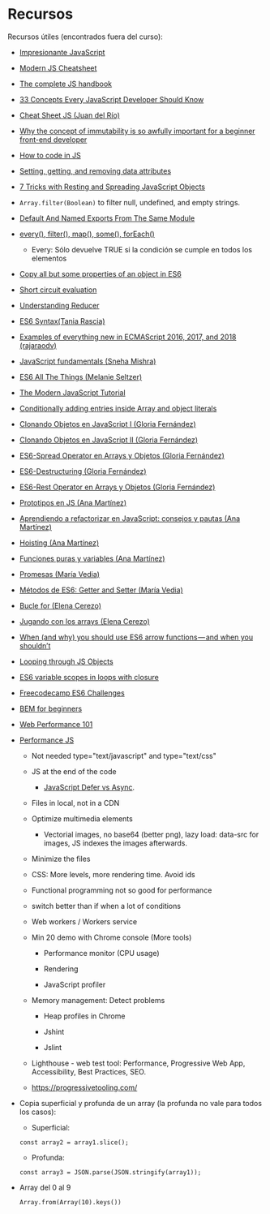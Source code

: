 # Recursos

Recursos útiles (encontrados fuera del curso):

- [Impresionante JavaScript](https://github.com/sergiodxa/impresionante-javascript)

- [Modern JS Cheatsheet](https://github.com/mbeaudru/modern-js-cheatsheet)

- [The complete JS handbook](https://medium.freecodecamp.org/the-complete-javascript-handbook-f26b2c71719c)

- [33 Concepts Every JavaScript Developer Should Know](https://github.com/leonardomso/33-js-concepts)

- [Cheat Sheet JS (Juan del Río)](https://www.paradigmadigital.com/wp-content/uploads/2018/02/JSCheatsheetv1.1.pdf)

- [Why the concept of immutability is so awfully important for a beginner front-end developer](https://itnext.io/why-concept-of-immutability-is-so-damn-important-for-a-beginner-front-end-developer-8da85b565c8e)

- [How to code in JS](https://www.digitalocean.com/community/tutorial_series/how-to-code-in-javascript)

- [Setting, getting, and removing data attributes](https://plainjs.com/javascript/attributes/setting-getting-and-removing-data-attributes-8/)

- [7 Tricks with Resting and Spreading JavaScript Objects](https://blog.bitsrc.io/6-tricks-with-resting-and-spreading-javascript-objects-68d585bdc83)

- `Array.filter(Boolean)` to filter null, undefined, and empty strings.

- [Default And Named Exports From The Same Module](https://til.hashrocket.com/posts/xrtndhi1hi-default-and-named-exports-from-the-same-module)

- [every(), filter(), map(), some(), forEach()](https://coderwall.com/p/_ggh2w/the-array-native-every-filter-map-some-foreach-methods)

  - Every: Sólo devuelve TRUE si la condición se cumple en todos los elementos

- [Copy all but some properties of an object in ES6](https://somethingididnotknow.wordpress.com/2016/12/09/copy-all-but-some-properties-of-an-object-in-es6/)

- [Short circuit evaluation](https://www.jstips.co/en/javascript/short-circuit-evaluation-in-js/)

- [Understanding Reducer](https://css-tricks.com/understanding-the-almighty-reducer/)

- [ES6 Syntax(Tania Rascia)](https://www.taniarascia.com/es6-syntax-and-feature-overview/)

- [Examples of everything new in ECMAScript 2016, 2017, and 2018 (rajaraodv)](https://medium.freecodecamp.org/here-are-examples-of-everything-new-in-ecmascript-2016-2017-and-2018-d52fa3b5a70e)

- [JavaScript fundamentals (Sneha Mishra)](https://medium.com/nybles/javacript-fundamentals-52cfafda60a2)

- [ES6 All The Things (Melanie Seltzer)](https://melanieseltzer.github.io/es6-all-the-things/)

- [The Modern JavaScript Tutorial](http://javascript.info/)

- [Conditionally adding entries inside Array and object literals](http://2ality.com/2017/04/conditional-literal-entries.html)

- [Clonando Objetos en JavaScript I (Gloria Fernández)](https://medium.com/@gloriafercu/clonando-objetos-en-javascript-i-77594a85b1d9)

- [Clonando Objetos en JavaScript II (Gloria Fernández)](https://medium.com/@gloriafercu/clonando-objetos-en-javascript-ii-ecc5092ed702)

- [ES6-Spread Operator en Arrays y Objetos (Gloria Fernández)](https://medium.com/@gloriafercu/es6-spread-operator-en-arrays-y-objetos-e46bfc84a0d0)

- [ES6-Destructuring (Gloria Fernández)](https://medium.com/@gloriafercu/es6-destructuring-a0d7b8e661d)

- [ES6-Rest Operator en Arrays y Objetos (Gloria Fernández)](https://medium.com/@gloriafercu/es6-rest-operator-en-arrays-y-objetos-4013783c06ff)

- [Prototipos en JS (Ana Martínez)](https://medium.com/@amartinezaguilar6/prototipos-en-js-a3c36e16a1bd)

- [Aprendiendo a refactorizar en JavaScript: consejos y pautas (Ana Martínez)](https://medium.com/@amartinezaguilar6/aprendiendo-a-refactorizar-en-javascript-consejos-y-pautas-4452bcb6890c)

- [Hoisting (Ana Martínez)](https://medium.com/@amartinezaguilar6/qu%C3%A9-es-el-hoisting-327870f67b36)

- [Funciones puras y variables (Ana Martínez)](https://medium.com/@amartinezaguilar6/funciones-puras-y-variables-1fb43a21c9fa)

- [Promesas (María Vedia)](https://medium.com/@mvtercero85/promise-te-lo-prometo-por-javascript-8b3ae2c5bbb4)

- [Métodos de ES6: Getter and Setter (María Vedia)](https://medium.com/@mvtercero85/m%C3%A9todos-de-es6-getter-and-setter-42df0c03b271)

- [Bucle for (Elena Cerezo)](https://medium.com/@elenacerezo83/one-two-three-for-9bb9112477ad)

- [Jugando con los arrays (Elena Cerezo)](https://medium.com/@elenacerezo83/jugando-con-los-arrays-bd8a2d73cf18)

- [When (and why) you should use ES6 arrow functions — and when you shouldn’t](https://medium.freecodecamp.org/when-and-why-you-should-use-es6-arrow-functions-and-when-you-shouldnt-3d851d7f0b26)

- [Looping through JS Objects](https://zellwk.com/blog/looping-through-js-objects/)

- [ES6 variable scopes in loops with closure](https://medium.com/front-end-developers/es6-variable-scopes-in-loops-with-closure-9cde7a198744)

- [Freecodecamp ES6 Challenges](https://learn.freecodecamp.org/javascript-algorithms-and-data-structures/es6/)

- [BEM for beginners](https://www.smashingmagazine.com/2018/06/bem-for-beginners/)

- [Web Performance 101](https://3perf.com/talks/web-perf-101/)

- [Performance JS](https://www.youtube.com/watch?v=Lw1H9Owj2Mo)

  - Not needed type="text/javascript" and type="text/css"

  - JS at the end of the code

    - [JavaScript Defer vs Async](https://flaviocopes.com/javascript-async-defer/).

  - Files in local, not in a CDN

  - Optimize multimedia elements

    - Vectorial images, no base64 (better png), lazy load: data-src for images, JS indexes the images afterwards.

  - Minimize the files

  - CSS: More levels, more rendering time. Avoid ids

  - Functional programming not so good for performance

  - switch better than if when a lot of conditions

  - Web workers / Workers service

  - Min 20 demo with Chrome console (More tools)

    - Performance monitor (CPU usage)

    - Rendering

    - JavaScript profiler

  - Memory management: Detect problems

    - Heap profiles in Chrome

    - Jshint

    - Jslint

  - Lighthouse - web test tool: Performance, Progressive Web App, Accessibility, Best Practices, SEO.

  - https://progressivetooling.com/

- Copia superficial y profunda de un array (la profunda no vale para todos los casos):

  - Superficial:
  ```
  const array2 = array1.slice();
  ```
  - Profunda:
  ```
  const array3 = JSON.parse(JSON.stringify(array1));
  ```

- Array del 0 al 9

  ```
  Array.from(Array(10).keys())
  ```